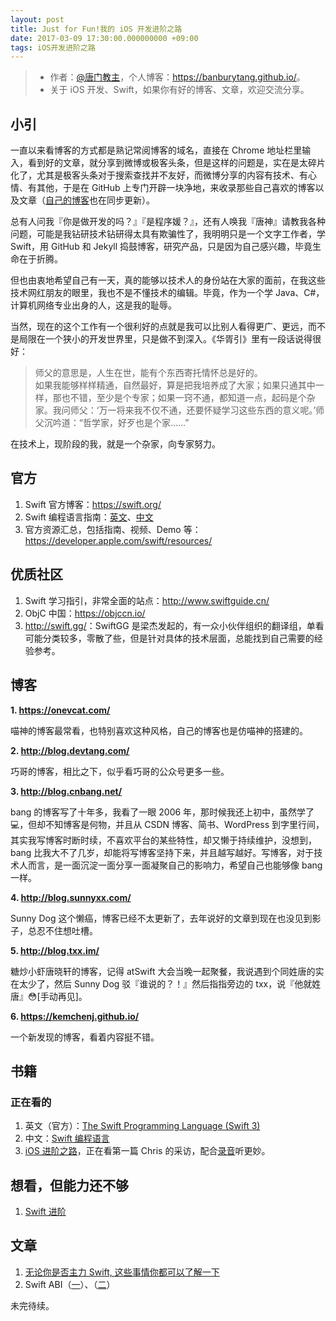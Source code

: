 ```yaml
---
layout: post
title: Just for Fun!我的 iOS 开发进阶之路
date: 2017-03-09 17:30:00.000000000 +09:00
tags: iOS开发进阶之路
---
```


> - 作者：[@唐门教主](http://weibo.com/txydonyin)，个人博客：<https://banburytang.github.io/>。
> - 关于 iOS 开发、Swift，如果你有好的博客、文章，欢迎交流分享。

## 小引
一直以来看博客的方式都是熟记常阅博客的域名，直接在 Chrome 地址栏里输入，看到好的文章，就分享到微博或极客头条，但是这样的问题是，实在是太碎片化了，尤其是极客头条对于搜索查找并不友好，而微博分享的内容有技术、有心情、有其他，于是在 GitHub 上专门开辟一块净地，来收录那些自己喜欢的博客以及文章（[自己的博客](http://banburytang.github.io/)也在同步更新）。

总有人问我『你是做开发的吗？』『是程序媛？』，还有人唤我『唐神』请教我各种问题，可能是我钻研技术钻研得太具有欺骗性了，我明明只是一个文字工作者，学 Swift，用 GitHub 和 Jekyll 捣鼓博客，研究产品，只是因为自己感兴趣，毕竟生命在于折腾。

但也由衷地希望自己有一天，真的能够以技术人的身份站在大家的面前，在我这些技术网红朋友的眼里，我也不是不懂技术的编辑。毕竟，作为一个学 Java、C#，计算机网络专业出身的人，这是我的耻辱。

当然，现在的这个工作有一个很利好的点就是我可以比别人看得更广、更远，而不是局限在一个狭小的开发世界里，只是做不到深入。《华胥引》里有一段话说得很好：

> 师父的意思是，人生在世，能有个东西寄托情怀总是好的。<br>
> 如果我能够样样精通，自然最好，算是把我培养成了大家；如果只通其中一样，那也不错，至少是个专家；如果一窍不通，都知道一点，起码是个杂家。我问师父：‘万一将来我不仅不通，还要怀疑学习这些东西的意义呢。’师父沉吟道：“哲学家，好歹也是个家……”

在技术上，现阶段的我，就是一个杂家，向专家努力。

## 官方

1. Swift 官方博客：<https://swift.org/>
2. Swift 编程语言指南：[英文](https://developer.apple.com/library/prerelease/content/documentation/Swift/Conceptual/Swift_Programming_Language/TheBasics.html)、[中文](http://wiki.jikexueyuan.com/project/swift/)
3. 官方资源汇总，包括指南、视频、Demo 等：<https://developer.apple.com/swift/resources/>

## 优质社区

1. Swift 学习指引，非常全面的站点：<http://www.swiftguide.cn/>
2. ObjC 中国：<https://objccn.io/>
3. <http://swift.gg/>：SwiftGG 是梁杰发起的，有一众小伙伴组织的翻译组，单看可能分类较多，零散了些，但是针对具体的技术层面，总能找到自己需要的经验参考。


## 博客

**1. <https://onevcat.com/>**
   
喵神的博客最常看，也特别喜欢这种风格，自己的博客也是仿喵神的搭建的。

**2. <http://blog.devtang.com/>**

巧哥的博客，相比之下，似乎看巧哥的公众号更多一些。

**3. <http://blog.cnbang.net/>**

bang 的博客写了十年多，我看了一眼 2006 年，那时候我还上初中，虽然学了💻，但却不知博客是何物，并且从 CSDN 博客、简书、WordPress 到字里行间，其实我写博客时断时续，不喜欢平台的某些特性，却又懒于持续维护，没想到，bang 比我大不了几岁，却能将写博客坚持下来，并且越写越好。写博客，对于技术人而言，是一面沉淀一面分享一面凝聚自己的影响力，希望自己也能够像 bang 一样。

**4. <http://blog.sunnyxx.com/>**

Sunny Dog 这个懒癌，博客已经不太更新了，去年说好的文章到现在也没见到影子，总忍不住想吐槽。

**5. <http://blog.txx.im/>**

糖炒小虾唐晓轩的博客，记得 atSwift 大会当晚一起聚餐，我说遇到个同姓唐的实在太少了，然后 Sunny Dog 驳『谁说的？！』然后指指旁边的 txx，说『他就姓唐』😳[手动再见]。

**6. <https://kemchenj.github.io/>**

一个新发现的博客，看着内容挺不错。 

## 书籍

### 正在看的

1. 英文（官方）：[The Swift Programming Language (Swift 3)](https://developer.apple.com/library/prerelease/content/documentation/Swift/Conceptual/Swift_Programming_Language/TheBasics.html)
2. 中文：[Swift 编程语言](http://wiki.jikexueyuan.com/project/swift/)
3. [iOS 进阶之路](http://www.jianshu.com/p/1e1eb5cac79d)，正在看第一篇 Chris 的采访，配合[录音](http://atp.fm/episodes/205)听更妙。

## 想看，但能力还不够

1. [Swift 进阶](https://objccn.io/products/advanced-swift/)

## 文章

1. [无论你是否主力 Swift, 这些事情你都可以了解一下](https://kemchenj.github.io/2017/03/05/2017-03-05/)
2. Swift ABI（[一](https://boxueio.com/black-board/1)）、（[二](https://boxueio.com/black-board/2)）

未完待续。